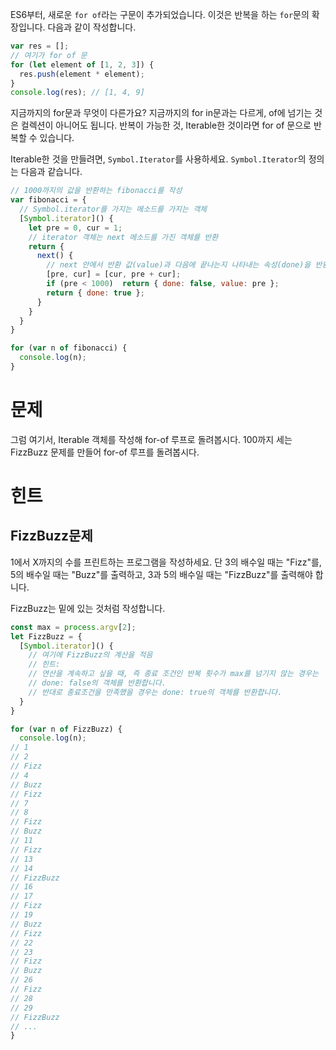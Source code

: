 ES6부터, 새로운 `for of`라는 구문이 추가되었습니다. 이것은 반복을 하는 `for`문의 확장입니다. 다음과 같이 작성합니다.

```javascript
var res = [];
// 여기가 for of 문
for (let element of [1, 2, 3]) {
  res.push(element * element);
}
console.log(res); // [1, 4, 9]
```

지금까지의 for문과 무엇이 다른가요? 지금까지의 for in문과는 다르게, of에 넘기는 것은 컬렉션이 아니어도 됩니다.
반복이 가능한 것, Iterable한 것이라면 for of 문으로 반복할 수 있습니다.

Iterable한 것을 만들려면, `Symbol.Iterator`를 사용하세요. `Symbol.Iterator`의 정의는 다음과 같습니다.

```javascript
// 1000까지의 값을 반환하는 fibonacci를 작성
var fibonacci = {
  // Symbol.iterator를 가지는 메소드를 가지는 객체
  [Symbol.iterator]() {
    let pre = 0, cur = 1;
    // iterator 객체는 next 메소드를 가진 객체를 반환
    return {
      next() {
        // next 안에서 반환 값(value)과 다음에 끝나는지 나타내는 속성(done)을 반환
        [pre, cur] = [cur, pre + cur];
        if (pre < 1000)  return { done: false, value: pre };
        return { done: true };
      }
    }
  }
}

for (var n of fibonacci) {
  console.log(n);
}
```

# 문제

그럼 여기서, Iterable 객체를 작성해 for-of 루프로 돌려봅시다. 100까지 세는 FizzBuzz 문제를 만들어 for-of 루프를 돌려봅시다.

# 힌트

## FizzBuzz문제

1에서 X까지의 수를 프린트하는 프로그램을 작성하세요. 단 3의 배수일 때는 "Fizz"를, 5의 배수일 때는 "Buzz"를 출력하고, 3과 5의 배수일 때는 "FizzBuzz"를 출력해야 합니다.

FizzBuzz는 밑에 있는 것처럼 작성합니다.

```javascript
const max = process.argv[2];
let FizzBuzz = {
  [Symbol.iterator]() {
    // 여기에 FizzBuzz의 계산을 적음
    // 힌트:
    // 연산을 계속하고 싶을 때, 즉 종료 조건인 반복 횟수가 max를 넘기지 않는 경우는
    // done: false의 객체를 반환합니다.
    // 반대로 종료조건을 만족했을 경우는 done: true의 객체를 반환합니다.
  }
}

for (var n of FizzBuzz) {
  console.log(n);
// 1
// 2
// Fizz
// 4
// Buzz
// Fizz
// 7
// 8
// Fizz
// Buzz
// 11
// Fizz
// 13
// 14
// FizzBuzz
// 16
// 17
// Fizz
// 19
// Buzz
// Fizz
// 22
// 23
// Fizz
// Buzz
// 26
// Fizz
// 28
// 29
// FizzBuzz
// ...
}

```
